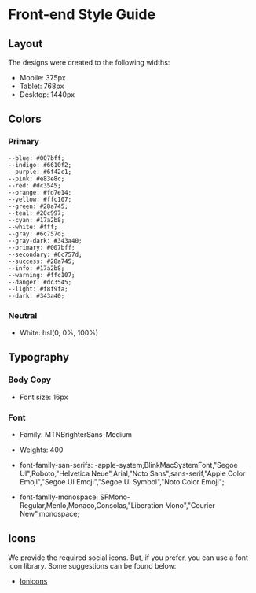 # Front-end Style Guide

## Layout

The designs were created to the following widths:

- Mobile: 375px
- Tablet: 768px
- Desktop: 1440px

<!-- --breakpoint-sm: 576px;
--breakpoint-md: 768px;
--breakpoint-lg: 992px;
--breakpoint-xl: 1200px; -->

## Colors

### Primary

    --blue: #007bff;
    --indigo: #6610f2;
    --purple: #6f42c1;
    --pink: #e83e8c;
    --red: #dc3545;
    --orange: #fd7e14;
    --yellow: #ffc107;
    --green: #28a745;
    --teal: #20c997;
    --cyan: #17a2b8;
    --white: #fff;
    --gray: #6c757d;
    --gray-dark: #343a40;
    --primary: #007bff;
    --secondary: #6c757d;
    --success: #28a745;
    --info: #17a2b8;
    --warning: #ffc107;
    --danger: #dc3545;
    --light: #f8f9fa;
    --dark: #343a40;

### Neutral

- White: hsl(0, 0%, 100%)

## Typography

### Body Copy

- Font size: 16px

### Font

- Family: MTNBrighterSans-Medium
- Weights: 400

- font-family-san-serifs: -apple-system,BlinkMacSystemFont,"Segoe UI",Roboto,"Helvetica Neue",Arial,"Noto Sans",sans-serif,"Apple Color Emoji","Segoe UI Emoji","Segoe UI Symbol","Noto Color Emoji";

- font-family-monospace: SFMono-Regular,Menlo,Monaco,Consolas,"Liberation Mono","Courier New",monospace;

## Icons

We provide the required social icons. But, if you prefer, you can use a font icon library. Some suggestions can be found below:

- [Ionicons](https://ionicons.com)
